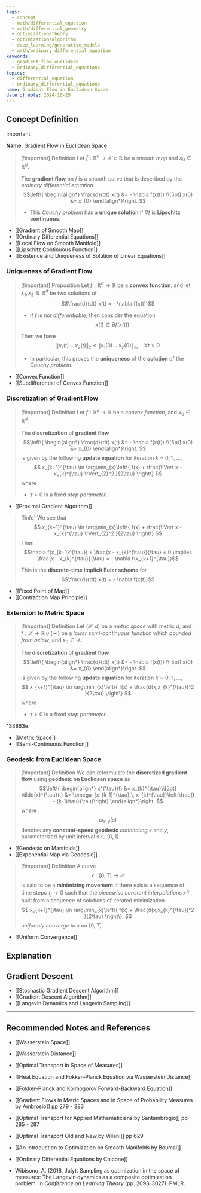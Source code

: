 ```yaml
---
tags:
  - concept
  - math/differential_equation
  - math/differential_geometry
  - optimization/theory
  - optimization/algorithm
  - deep_learning/generative_models
  - math/ordinary_differential_equation
keywords:
  - gradient_flow_euclidean
  - ordinary_differential_equations
topics:
  - differential_equation
  - ordinary_differential_equations
name: Gradient Flow in Euclidean Space
date of note: 2024-10-25
---
```


## Concept Definition

>[!important]
>**Name**: Gradient Flow in Euclidean Space


>[!important] Definition
>Let $f: \mathbb{R}^d \to \mathcal{X} \subset \mathbb{R}$ be a *smooth map* and $x_{0}\in \mathbb{R}^{d}$. 
>
>The **gradient flow** on $f$ is a smooth curve that is described by the *ordinary differential equation*
>$$\left\{
>\begin{align*}
>\frac{d}{dt} x(t) &= - \nabla f(x(t)) \\[5pt]
>x(0) &= x_{0}
>\end{align*}\right.
>$$
>- This *Cauchy problem* has a **unique solution** if $\nabla f$ is **Lipschitz continuous**.

- [[Gradient of Smooth Map]]
- [[Ordinary Differential Equations]]
- [[Local Flow on Smooth Manifold]]
- [[Lipschitz Continuous Function]]
- [[Existence and Uniqueness of Solution of Linear Equations]]

### Uniqueness of Gradient Flow

>[!important] Proposition
>Let $f: \mathbb{R}^{d} \to \mathbb{R}$ be a **convex function**, and let $x_{1}, x_{2}\in \mathbb{R}^{d}$ be two solutions of $$\frac{d}{dt} x(t) = - \nabla f(x(t))$$
>- If $f$ is *not differentiable*,  then consider the equation $$x(t) \in \partial f(x(t))$$
>
>Then we have $$\lVert x_{1}(t) - x_{2}(t)\Vert_{2} \le \lVert x_{1}(0) - x_{2}(0) \rVert_{2}, \quad \forall t >0   $$
>
>- In particular, this proves the **uniqueness** of the **solution** of the *Cauchy problem*.

- [[Convex Function]]
- [[Subdifferential of Convex Function]]

### Discretization of Gradient Flow

>[!important] Definition
>Let $f: \mathbb{R}^{d} \to \mathbb{R}$ be a *convex function*, and $x_{0}\in \mathbb{R}^{d}$.
>
>The **discretization** of **gradient flow** 
>$$\left\{
>\begin{align*}
>\frac{d}{dt} x(t) &= - \nabla f(x(t)) \\[5pt]
>x(0) &= x_{0}
>\end{align*}\right.
>$$
>is given by the following **update equation** for iteration $k=0,\,1\,{,}\ldots{,}\,$
>$$
>x_{k+1}^{\tau} \in \arg\min_{x}\left\{ f(x) + \frac{\lVert x - x_{k}^{\tau} \rVert_{2}^2 }{2\tau}  \right\}  
>$$
>where 
>- $\tau >0$ is a fixed *step parameter*.

- [[Proximal Gradient Algorithm]]

>[!info]
>We see that 
>$$
>x_{k+1}^{\tau} \in \arg\min_{x}\left\{ f(x) + \frac{\lVert x - x_{k}^{\tau} \rVert_{2}^2 }{2\tau}  \right\}  
>$$
>Then $$\nabla f(x_{k+1}^{\tau}) + \frac{x - x_{k}^{\tau}}{\tau} = 0 \implies \frac{x - x_{k}^{\tau}}{\tau} = - \nabla f(x_{k+1}^{\tau})$$
>
>This is the **discrete-time implicit Euler scheme** for $$\frac{d}{dt} x(t) = - \nabla f(x(t))$$

- [[Fixed Point of Map]]
- [[Contraction Map Principle]]


### Extension to Metric Space

>[!important] Definition
>Let $(\mathcal{X}, d)$ be a *metric space* with metric $d$, and  $f: \mathcal{X} \to \mathbb{R}\cup \{ \infty \}$ be a *lower semi-continuous function* which *bounded from below*, and $x_{0}\in \mathcal{X}$.
>
>The **discretization** of **gradient flow** 
>$$\left\{
>\begin{align*}
>\frac{d}{dt} x(t) &= - \nabla f(x(t)) \\[5pt]
>x(0) &= x_{0}
>\end{align*}\right.
>$$
>is given by the following **update equation** for iteration $k=0,\,1\,{,}\ldots{,}\,$
>$$
>x_{k+1}^{\tau} \in \arg\min_{x}\left\{ f(x) + \frac{d(x,x_{k}^{\tau})^2 }{2\tau}  \right\}  
>$$
>where 
>- $\tau >0$ is a fixed *step parameter*.

^33863e

- [[Metric Space]]
- [[Semi-Continuous Function]]

### Geodesic from Euclidean Space

>[!important] Definition
>We can reformulate the **discretized gradient flow** using **geodesic on Euclidean space** as 
>$$\left\{
>\begin{align*}
> x^{\tau}(t) &= x_{k}^{\tau}\\[5pt]
>\tilde{x}^{\tau}(t) &= \omega_{x_{k-1}^{\tau},\, x_{k}^{\tau}}\left(\frac{t - (k-1)\tau}{\tau}\right) 
>\end{align*}\right.
>$$
>where $$\omega_{x, y}(s)$$ denotes any **constant-speed geodesic** *connecting* $x$ and $y$, parameterized by unit interval $s\in [0,1]$

- [[Geodesic on Manifolds]]
- [[Exponential Map via Geodesic]]

>[!important] Definition
>A curve $$x: [0, T] \to \mathcal{X}$$ is said to be a **minimizing movement** if there exists a sequence of time steps $\tau_{j} \to 0$ such that the *piecewise constant interpolations* $x^{\tau_{j}}$ , built from a sequence of solutions of iterated minimization 
>$$
>x_{k+1}^{\tau} \in \arg\min_{x}\left\{ f(x) + \frac{d(x,x_{k}^{\tau})^2 }{2\tau}  \right\},  
>$$
>*uniformly converge* to $x$ on $[0,T]$.

- [[Uniform Convergence]]



## Explanation






## Gradient Descent

- [[Stochastic Gradient Descent Algorithm]]
- [[Gradient Descent Algorithm]]
- [[Langevin Dynamics and Langevin Sampling]]




-----------
##  Recommended Notes and References


- [[Wasserstein Space]]
- [[Wasserstein Distance]]
- [[Optimal Transport in Space of Measures]]




- [[Heat Equation and Fokker–Planck Equation via Wasserstein Distance]]
- [[Fokker–Planck and Kolmogorov Forward-Backward Equation]]



- [[Gradient Flows in Metric Spaces and in Space of Probability Measures by Ambrosio]] pp 279 - 283
- [[Optimal Transport for Applied Mathematicians by Santambrogio]] pp 285 - 287
- [[Optimal Transport Old and New by Villani]] pp 629
- [[An Introduction to Optimization on Smooth Manifolds by Boumal]]
- [[Ordinary Differential Equations by Chicone]]
- Wibisono, A. (2018, July). Sampling as optimization in the space of measures: The Langevin dynamics as a composite optimization problem. In _Conference on Learning Theory_ (pp. 2093-3027). PMLR.